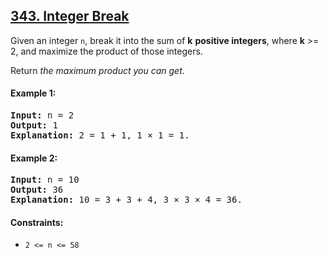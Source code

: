 ## [343. Integer Break](https://leetcode.com/problems/integer-break/)

Given an integer `n`, break it into the sum of **k** **positive integers**, where **k** >= 2, and maximize the product of those integers.

Return _the maximum product you can get_.

#### Example 1:

<pre>
<strong>Input:</strong> n = 2
<strong>Output:</strong> 1
<strong>Explanation:</strong> 2 = 1 + 1, 1 × 1 = 1.
</pre>

#### Example 2:

<pre>
<strong>Input:</strong> n = 10
<strong>Output:</strong> 36
<strong>Explanation:</strong> 10 = 3 + 3 + 4, 3 × 3 × 4 = 36.
</pre>

#### Constraints:

-   `2 <= n <= 58`
